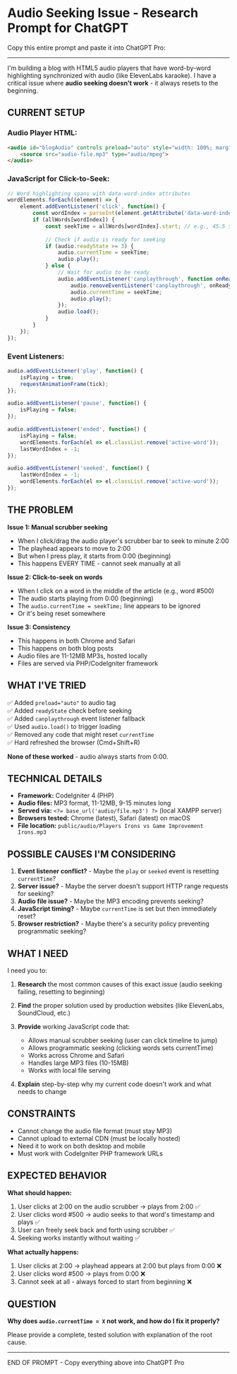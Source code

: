 # Audio Seeking Issue - Research Prompt for ChatGPT

Copy this entire prompt and paste it into ChatGPT Pro:

---

I'm building a blog with HTML5 audio players that have word-by-word highlighting synchronized with audio (like ElevenLabs karaoke). I have a critical issue where **audio seeking doesn't work** - it always resets to the beginning.

## CURRENT SETUP

### Audio Player HTML:
```html
<audio id="blogAudio" controls preload="auto" style="width: 100%; margin-bottom: 1rem;">
    <source src="audio-file.mp3" type="audio/mpeg">
</audio>
```

### JavaScript for Click-to-Seek:
```javascript
// Word highlighting spans with data-word-index attributes
wordElements.forEach((element) => {
    element.addEventListener('click', function() {
        const wordIndex = parseInt(element.getAttribute('data-word-index'));
        if (allWords[wordIndex]) {
            const seekTime = allWords[wordIndex].start; // e.g., 45.5 seconds
            
            // Check if audio is ready for seeking
            if (audio.readyState >= 3) {
                audio.currentTime = seekTime;
                audio.play();
            } else {
                // Wait for audio to be ready
                audio.addEventListener('canplaythrough', function onReady() {
                    audio.removeEventListener('canplaythrough', onReady);
                    audio.currentTime = seekTime;
                    audio.play();
                });
                audio.load();
            }
        }
    });
});
```

### Event Listeners:
```javascript
audio.addEventListener('play', function() {
    isPlaying = true;
    requestAnimationFrame(tick);
});

audio.addEventListener('pause', function() {
    isPlaying = false;
});

audio.addEventListener('ended', function() {
    isPlaying = false;
    wordElements.forEach(el => el.classList.remove('active-word'));
    lastWordIndex = -1;
});

audio.addEventListener('seeked', function() {
    lastWordIndex = -1;
    wordElements.forEach(el => el.classList.remove('active-word'));
});
```

## THE PROBLEM

**Issue 1: Manual scrubber seeking**
- When I click/drag the audio player's scrubber bar to seek to minute 2:00
- The playhead appears to move to 2:00
- But when I press play, it starts from 0:00 (beginning)
- This happens EVERY TIME - cannot seek manually at all

**Issue 2: Click-to-seek on words**
- When I click on a word in the middle of the article (e.g., word #500)
- The audio starts playing from 0:00 (beginning)
- The `audio.currentTime = seekTime;` line appears to be ignored
- Or it's being reset somewhere

**Issue 3: Consistency**
- This happens in both Chrome and Safari
- This happens on both blog posts
- Audio files are 11-12MB MP3s, hosted locally
- Files are served via PHP/CodeIgniter framework

## WHAT I'VE TRIED

✅ Added `preload="auto"` to audio tag  
✅ Added `readyState` check before seeking  
✅ Added `canplaythrough` event listener fallback  
✅ Used `audio.load()` to trigger loading  
✅ Removed any code that might reset `currentTime`  
✅ Hard refreshed the browser (Cmd+Shift+R)  

**None of these worked** - audio always starts from 0:00.

## TECHNICAL DETAILS

- **Framework:** CodeIgniter 4 (PHP)
- **Audio files:** MP3 format, 11-12MB, 9-15 minutes long
- **Served via:** `<?= base_url('audio/file.mp3') ?>` (local XAMPP server)
- **Browsers tested:** Chrome (latest), Safari (latest) on macOS
- **File location:** `public/audio/Players Irons vs Game Improvement Irons.mp3`

## POSSIBLE CAUSES I'M CONSIDERING

1. **Event listener conflict?** - Maybe the `play` or `seeked` event is resetting `currentTime`?
2. **Server issue?** - Maybe the server doesn't support HTTP range requests for seeking?
3. **Audio file issue?** - Maybe the MP3 encoding prevents seeking?
4. **JavaScript timing?** - Maybe `currentTime` is set but then immediately reset?
5. **Browser restriction?** - Maybe there's a security policy preventing programmatic seeking?

## WHAT I NEED

I need you to:

1. **Research** the most common causes of this exact issue (audio seeking failing, resetting to beginning)
2. **Find** the proper solution used by production websites (like ElevenLabs, SoundCloud, etc.)
3. **Provide** working JavaScript code that:
   - Allows manual scrubber seeking (user can click timeline to jump)
   - Allows programmatic seeking (clicking words sets currentTime)
   - Works across Chrome and Safari
   - Handles large MP3 files (10-15MB)
   - Works with local file serving

4. **Explain** step-by-step why my current code doesn't work and what needs to change

## CONSTRAINTS

- Cannot change the audio file format (must stay MP3)
- Cannot upload to external CDN (must be locally hosted)
- Need it to work on both desktop and mobile
- Must work with CodeIgniter PHP framework URLs

## EXPECTED BEHAVIOR

**What should happen:**
1. User clicks at 2:00 on the audio scrubber → plays from 2:00 ✅
2. User clicks word #500 → audio seeks to that word's timestamp and plays ✅
3. User can freely seek back and forth using scrubber ✅
4. Seeking works instantly without waiting ✅

**What actually happens:**
1. User clicks at 2:00 → playhead appears at 2:00 but plays from 0:00 ❌
2. User clicks word #500 → plays from 0:00 ❌
3. Cannot seek at all - always forced to start from beginning ❌

## QUESTION

**Why does `audio.currentTime = X` not work, and how do I fix it properly?**

Please provide a complete, tested solution with explanation of the root cause.

---

END OF PROMPT - Copy everything above into ChatGPT Pro

